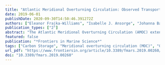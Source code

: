 ```yaml
---
title: "Atlantic Meridional Overturning Circulation: Observed Transport and Variability"
date: 2019-06-01
publishDate: 2020-09-30T14:50:46.391272Z
authors: ["Eleanor Frajka-Williams", "Isabelle J. Ansorge", "Johanna Baehr", "Harry L. Bryden", "Maria Paz Chidichimo", "Stuart A. Cunningham", "Gokhan Danabasoglu", "Shenfu Dong", "Kathleen A. Donohue", "Shane Elipot", "Patrick Heimbach", "N. Penny Holliday", "Rebecca Hummels", "Laura C. Jackson", "Johannes Karstensen", "Matthias Lankhorst", "Isabela A. Le Bras", "M. Susan Lozier", "Elaine L. McDonagh", "Christopher S. Meinen", "Herlé Mercier", "Bengamin I. Moat", "Renellys C. Perez", "Christopher G. Piecuch", "Monika Rhein", "Meric A. Srokosz", "Kevin E. Trenberth", "Sheldon Bacon", "Gael Forget", "Gustavo Goni", "Dagmar Kieke", "Jannes Koelling", "Tarron Lamont", "Gerard D. McCarthy", "Christian Mertens", "Uwe Send", "David A. Smeed", "Sabrina Speich", "Marcel van den Berg", "Denis Volkov", "Chris Wilson"]
publication_types: ["2"]
abstract: "The Atlantic Meridional Overturning Circulation (AMOC) extends from the Southern Ocean to the northern North Atlantic, transporting heat northwards throughout the South and North Atlantic, and sinking carbon and nutrients into the deep ocean. Climate models indicate that changes to the AMOC both herald and drive climate shifts. Intensive trans-basin AMOC observational systems have been put in place to continuously monitor meridional volume transport variability, and in some cases, heat, freshwater and carbon transport. These observational programs have been used to diagnose the magnitude and origins of transport variability, and to investigate impacts of variability on essential climate variables such as sea surface temperature, ocean heat content and coastal sea level. AMOC observing approaches vary between the different systems, ranging from trans-basin arrays (OSNAP, RAPID 26 N, 11 S, SAMBA 34.5 N) to arrays concentrating on western boundaries (e.g., RAPID WAVE, MOVE 16 N). In this paper, we outline the different approaches (aims, strengths and limitations) and summarize the key results to date. We also discuss alternate approaches for capturing AMOC variability including direct estimates (e.g., using sea level, bottom pressure, and hydrography from Lagrangian floats), indirect estimates applying budgetary approaches, state estimates or ocean reanalyses, and proxies. Based on the existing observations and their results, and the potential of new observational and formal synthesis approaches, we make suggestions as to how to evaluate a comprehensive, future-proof observational network of the AMOC to deepen our understanding of the AMOC and its role in global climate."
featured: false
publication: "*Frontiers in Marine Science*"
tags: ["Carbon Storage", "Meridional overturning circulation (MOC)", "Observing System Simulation Experiment (OSSE)", "Thermohaline circulation (THC)", "ocean heat content (OHC)"]
url_pdf: "https://www.frontiersin.org/article/10.3389/fmars.2019.00260/full"
doi: "10.3389/fmars.2019.00260"
---
```


